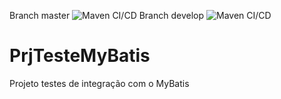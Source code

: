 Branch master ![Maven CI/CD](https://github.com/marciogreison/PrjTesteMyBatis/workflows/Maven%20CI/CD/badge.svg) 
Branch develop ![Maven CI/CD](https://github.com/marciogreison/PrjTesteMyBatis/workflows/Maven%20CI/CD/badge.svg?branch=develop)

# PrjTesteMyBatis
Projeto testes de integração com o MyBatis
